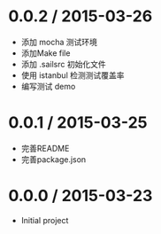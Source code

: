 0.0.2 / 2015-03-26
==================

  * 添加 mocha 测试环境
  * 添加Make file
  * 添加 .sailsrc 初始化文件
  * 使用 istanbul 检测测试覆盖率
  * 编写测试 demo 

0.0.1 / 2015-03-25
==================

  * 完善README
  * 完善package.json

0.0.0 / 2015-03-23
==================

  * Initial project

